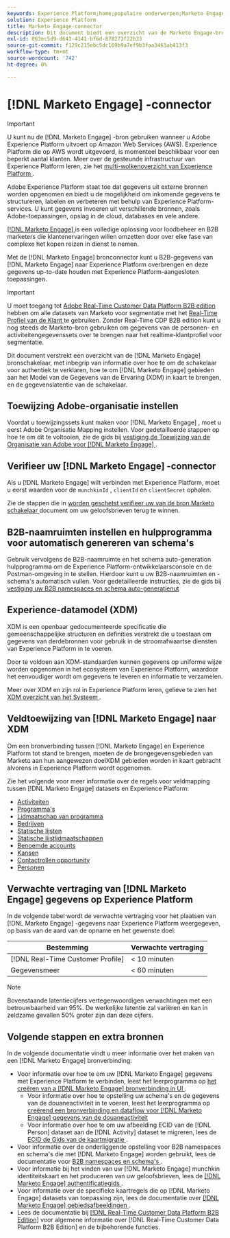 ```yaml
---
keywords: Experience Platform;home;populaire onderwerpen;Marketo Engage;Marketo engageren;Marketo
solution: Experience Platform
title: Marketo Engage-connector
description: Dit document biedt een overzicht van de Marketo Engage-bronconnector, inclusief informatie over verificatie, toewijzing en gegevenslatentie.
exl-id: 063ec5d9-d643-4141-bf6d-878273f22b33
source-git-commit: f129c215ebc5dc169b9a7ef9b3faa3463ab413f3
workflow-type: tm+mt
source-wordcount: '742'
ht-degree: 0%

---
```


# [!DNL Marketo Engage] -connector

>[!IMPORTANT]
>
>U kunt nu de [!DNL Marketo Engage] -bron gebruiken wanneer u Adobe Experience Platform uitvoert op Amazon Web Services (AWS). Experience Platform die op AWS wordt uitgevoerd, is momenteel beschikbaar voor een beperkt aantal klanten. Meer over de gesteunde infrastructuur van Experience Platform leren, zie het [ multi-wolkenoverzicht van Experience Platform ](../../../../landing/multi-cloud.md).

Adobe Experience Platform staat toe dat gegevens uit externe bronnen worden opgenomen en biedt u de mogelijkheid om inkomende gegevens te structureren, labelen en verbeteren met behulp van Experience Platform-services. U kunt gegevens invoeren uit verschillende bronnen, zoals Adobe-toepassingen, opslag in de cloud, databases en vele andere.

[[!DNL Marketo Engage] ](https://www.marketo.com/software/) is een volledige oplossing voor loodbeheer en B2B marketers die klantenervaringen willen omzetten door over elke fase van complexe het kopen reizen in dienst te nemen.

Met de [!DNL Marketo Engage] bronconnector kunt u B2B-gegevens van [!DNL Marketo Engage] naar Experience Platform overbrengen en deze gegevens up-to-date houden met Experience Platform-aangesloten toepassingen.

>[!IMPORTANT]
>
>U moet toegang tot [ Adobe Real-Time Customer Data Platform B2B edition ](../../../../rtcdp/b2b-overview.md) hebben om alle datasets van Marketo voor segmentatie met het [ Real-Time Profiel van de Klant ](../../../../profile/home.md) te gebruiken. Zonder Real-Time CDP B2B edition kunt u nog steeds de Marketo-bron gebruiken om gegevens van de personen- en activiteitengegevenssets over te brengen naar het realtime-klantprofiel voor segmentatie.

Dit document verstrekt een overzicht van de [!DNL Marketo Engage] bronschakelaar, met inbegrip van informatie over hoe te om de schakelaar voor authentiek te verklaren, hoe te om [!DNL Marketo Engage] gebieden aan het Model van de Gegevens van de Ervaring (XDM) in kaart te brengen, en de gegevenslatentie van de schakelaar.

## Toewijzing Adobe-organisatie instellen

Voordat u toewijzingssets kunt maken voor [!DNL Marketo Engage] , moet u eerst Adobe Organisatie Mapping instellen. Voor gedetailleerde stappen op hoe te om dit te voltooien, zie de gids bij [ vestiging de Toewijzing van de Organisatie van Adobe voor  [!DNL Marketo Engage] ](https://experienceleague.adobe.com/docs/marketo/using/product-docs/core-marketo-concepts/miscellaneous/set-up-adobe-organization-mapping.html?lang=nl-NL).

## Verifieer uw [!DNL Marketo Engage] -connector

Als u [!DNL Marketo Engage] wilt verbinden met Experience Platform, moet u eerst waarden voor de `munchkinId` , `clientId` en `clientSecret` ophalen.

Zie de stappen die in [ worden geschetst verifieer uw van de bron Marketo schakelaar ](./marketo-auth.md) document om uw geloofsbrieven terug te winnen.

## B2B-naamruimten instellen en hulpprogramma voor automatisch genereren van schema&#39;s

Gebruik vervolgens de B2B-naamruimte en het schema auto-generation hulpprogramma om de Experience Platform-ontwikkelaarsconsole en de Postman-omgeving in te stellen. Hierdoor kunt u uw B2B-naamruimten en -schema&#39;s automatisch vullen. Voor gedetailleerde instructies, zie de gids bij [ vestiging uw B2B namespaces en schema auto-generatienut ](./marketo-namespaces.md)

## Experience-datamodel (XDM)

XDM is een openbaar gedocumenteerde specificatie die gemeenschappelijke structuren en definities verstrekt die u toestaan om gegevens van derdebronnen voor gebruik in de stroomafwaartse diensten van Experience Platform in te voeren.

Door te voldoen aan XDM-standaarden kunnen gegevens op uniforme wijze worden opgenomen in het ecosysteem van Experience Platform, waardoor het eenvoudiger wordt om gegevens te leveren en informatie te verzamelen.

Meer over XDM en zijn rol in Experience Platform leren, gelieve te zien het [ XDM overzicht van het Systeem ](../../../../xdm/home.md).

## Veldtoewijzing van [!DNL Marketo Engage] naar XDM

Om een bronverbinding tussen [!DNL Marketo Engage] en Experience Platform tot stand te brengen, moeten de de brongegevensgebieden van Marketo aan hun aangewezen doelXDM gebieden worden in kaart gebracht alvorens in Experience Platform wordt opgenomen.

Zie het volgende voor meer informatie over de regels voor veldmapping tussen [!DNL Marketo Engage] datasets en Experience Platform:

* [Activiteiten](../mapping/marketo.md#activities)
* [Programma&#39;s](../mapping/marketo.md#programs)
* [Lidmaatschap van programma](../mapping/marketo.md#program-memberships)
* [Bedrijven](../mapping/marketo.md#companies)
* [Statische lijsten](../mapping/marketo.md#static-lists)
* [Statische lijstlidmaatschappen](../mapping/marketo.md#static-list-memberships)
* [Benoemde accounts](../mapping/marketo.md#named-accounts)
* [Kansen](../mapping/marketo.md#opportunities)
* [Contactrollen opportunity](../mapping/marketo.md#opportunity-contact-roles)
* [Personen](../mapping/marketo.md#persons)

## Verwachte vertraging van [!DNL Marketo Engage] gegevens op Experience Platform

In de volgende tabel wordt de verwachte vertraging voor het plaatsen van [!DNL Marketo Engage] -gegevens naar Experience Platform weergegeven, op basis van de aard van de opname en het gewenste doel:

| Bestemming | Verwachte vertraging |
| ----------- | ---------------- |
| [!DNL Real-Time Customer Profile] | &lt; 10 minuten |
| Gegevensmeer | &lt; 60 minuten |

>[!NOTE]
>
>Bovenstaande latentiecijfers vertegenwoordigen verwachtingen met een betrouwbaarheid van 95%. De werkelijke latentie zal variëren en kan in zeldzame gevallen 50% groter zijn dan deze cijfers.

## Volgende stappen en extra bronnen

In de volgende documentatie vindt u meer informatie over het maken van een [!DNL Marketo Engage] bronverbinding:

* Voor informatie over hoe te om uw [!DNL Marketo Engage] gegevens met Experience Platform te verbinden, leest het leerprogramma op [ het creëren van a  [!DNL Marketo Engage]  bronverbinding in UI ](../../../tutorials/ui/create/adobe-applications/marketo.md).
   * Voor informatie over hoe te opstelling uw schema&#39;s en de gegevens van de douaneactiviteit in te voeren, leest het leerprogramma op [ creërend een bronverbinding en dataflow voor  [!DNL Marketo Engage]  gegevens van de douaneactiviteit ](../../../tutorials/ui/create/adobe-applications/marketo-custom-activities.md)
   * Voor informatie over hoe te om uw afbeelding ECID van de [!DNL Person] dataset aan de [!DNL Activity] dataset te migreren, lees de [ ECID de Gids van de kaartmigratie ](./migration.md).
* Voor informatie over de onderliggende opstelling voor B2B namespaces en schema&#39;s die met [!DNL Marketo Engage] worden gebruikt, lees de documentatie voor [ B2B namespaces en schema&#39;s ](./marketo-namespaces.md).
* Voor informatie bij het vinden van uw [!DNL Marketo Engage] munchkin identiteitskaart en het produceren van uw geloofsbrieven, lees de [[!DNL Marketo Engage]  authentificatiegids ](./marketo-auth.md).
* Voor informatie over de specifieke kaartregels die op [!DNL Marketo Engage] datasets van toepassing zijn, lees de documentatie over [[!DNL Marketo Engage]  gebiedsafbeeldingen ](../mapping/marketo.md).
* Lees de documentatie bij [[!DNL Real-Time Customer Data Platform B2B Edition]](../../../../rtcdp/b2b-overview.md) voor algemene informatie over [!DNL Real-Time Customer Data Platform B2B Edition] en de bijbehorende functies.
